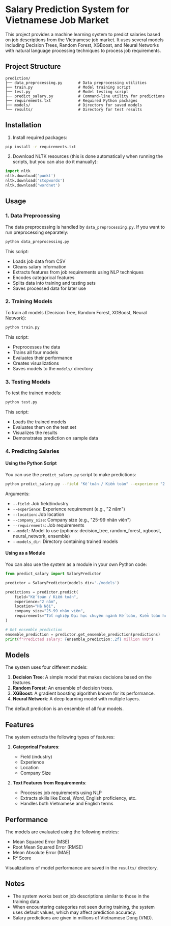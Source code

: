 # Salary Prediction System for Vietnamese Job Market

This project provides a machine learning system to predict salaries based on job descriptions from the Vietnamese job market. It uses several models including Decision Trees, Random Forest, XGBoost, and Neural Networks with natural language processing techniques to process job requirements.

## Project Structure

```
prediction/
├── data_preprocessing.py       # Data preprocessing utilities
├── train.py                    # Model training script
├── test.py                     # Model testing script
├── predict_salary.py           # Command-line utility for predictions
├── requirements.txt            # Required Python packages
├── models/                     # Directory for saved models
└── results/                    # Directory for test results
```

## Installation

1. Install required packages:

```bash
pip install -r requirements.txt
```

2. Download NLTK resources (this is done automatically when running the scripts, but you can also do it manually):

```python
import nltk
nltk.download('punkt')
nltk.download('stopwords')
nltk.download('wordnet')
```

## Usage

### 1. Data Preprocessing

The data preprocessing is handled by `data_preprocessing.py`. If you want to run preprocessing separately:

```bash
python data_preprocessing.py
```

This script:
- Loads job data from CSV
- Cleans salary information
- Extracts features from job requirements using NLP techniques
- Encodes categorical features
- Splits data into training and testing sets
- Saves processed data for later use

### 2. Training Models

To train all models (Decision Tree, Random Forest, XGBoost, Neural Network):

```bash
python train.py
```

This script:
- Preprocesses the data
- Trains all four models
- Evaluates their performance
- Creates visualizations
- Saves models to the `models/` directory

### 3. Testing Models

To test the trained models:

```bash
python test.py
```

This script:
- Loads the trained models
- Evaluates them on the test set
- Visualizes the results
- Demonstrates prediction on sample data

### 4. Predicting Salaries

#### Using the Python Script

You can use the `predict_salary.py` script to make predictions:

```bash
python predict_salary.py --field "Kế toán / Kiểm toán" --experience "2 năm" --location "Hà Nội" --company_size "25-99 nhân viên" --requirements "Tốt nghiệp Đại học chuyên ngành Kế toán, Kiểm toán hoặc các ngành liên quan. Thành thạo phần mềm kế toán Misa, Word, Excel."
```

Arguments:
- `--field`: Job field/industry
- `--experience`: Experience requirement (e.g., "2 năm")
- `--location`: Job location
- `--company_size`: Company size (e.g., "25-99 nhân viên")
- `--requirements`: Job requirements
- `--model`: Model to use (options: decision_tree, random_forest, xgboost, neural_network, ensemble)
- `--models_dir`: Directory containing trained models

#### Using as a Module

You can also use the system as a module in your own Python code:

```python
from predict_salary import SalaryPredictor

predictor = SalaryPredictor(models_dir='./models')

predictions = predictor.predict(
    field="Kế toán / Kiểm toán",
    experience="2 năm",
    location="Hà Nội",
    company_size="25-99 nhân viên",
    requirements="Tốt nghiệp Đại học chuyên ngành Kế toán, Kiểm toán hoặc các ngành liên quan. Thành thạo phần mềm kế toán Misa, Word, Excel."
)

# Get ensemble prediction
ensemble_prediction = predictor.get_ensemble_prediction(predictions)
print(f"Predicted salary: {ensemble_prediction:.2f} million VND")
```

## Models

The system uses four different models:

1. **Decision Tree**: A simple model that makes decisions based on the features.
2. **Random Forest**: An ensemble of decision trees.
3. **XGBoost**: A gradient boosting algorithm known for its performance.
4. **Neural Network**: A deep learning model with multiple layers.

The default prediction is an ensemble of all four models.

## Features

The system extracts the following types of features:

1. **Categorical Features**: 
   - Field (industry)
   - Experience
   - Location
   - Company Size

2. **Text Features from Requirements**:
   - Processes job requirements using NLP
   - Extracts skills like Excel, Word, English proficiency, etc.
   - Handles both Vietnamese and English terms

## Performance

The models are evaluated using the following metrics:
- Mean Squared Error (MSE)
- Root Mean Squared Error (RMSE)
- Mean Absolute Error (MAE)
- R² Score

Visualizations of model performance are saved in the `results/` directory.

## Notes

- The system works best on job descriptions similar to those in the training data.
- When encountering categories not seen during training, the system uses default values, which may affect prediction accuracy.
- Salary predictions are given in millions of Vietnamese Dong (VND). 